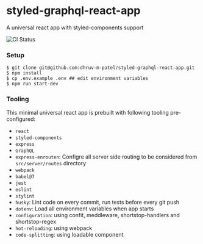 # styled-graphql-react-app

A universal react app with styled-components support

![CI Status](https://github.com/dhruv-m-patel/styled-graphql-react-app/workflows/Continuous%20Integration/badge.svg)

### Setup

```
$ git clone git@github.com:dhruv-m-patel/styled-graphql-react-app.git
$ npm install
$ cp .env.example .env ## edit environment variables
$ npm run start-dev
```

### Tooling

This minimal universal react app is prebuilt with following tooling pre-configured:

- `react`
- `styled-components`
- `express`
-  `GraphQL`
- `express-enrouten`: Configre all server side routing to be considered from `src/server/routes` directory
- `webpack`
- `babel@7`
- `jest`
- `eslint`
- `stylint`
- `husky`: Lint code on every commit, run tests before every git push
- `dotenv`: Load all environment variables when app starts
- `configuration`: using confit, meddleware, shortstop-handlers and shortstop-regex
- `hot-reloading`: using webpack
- `code-splitting`: using loadable component
